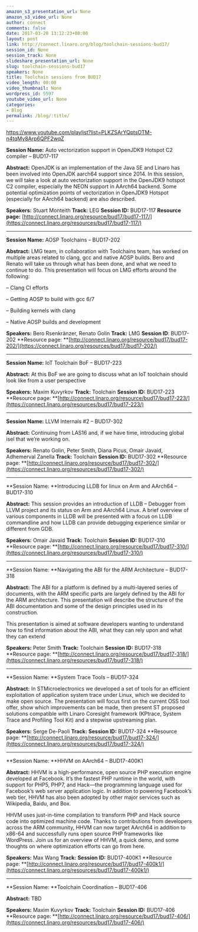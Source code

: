 ```yaml
---
amazon_s3_presentation_url: None
amazon_s3_video_url: None
author: connect
comments: false
date: 2017-03-20 13:12:23+00:00
layout: post
link: http://connect.linaro.org/blog/toolchain-sessions-bud17/
session_id: None
session_track: None
slideshare_presentation_url: None
slug: toolchain-sessions-bud17
speakers: None
title: Toolchain sessions from BUD17
video_length: 00:00
video_thumbnail: None
wordpress_id: 5597
youtube_video_url: None
categories:
- Blog
permalink: /blog/:title/
---
```


https://www.youtube.com/playlist?list=PLKZSArYQptsOTM-n4tqMy8Arp6QPF2wqZ

**Session Name:** Auto vectorization support in OpenJDK9 Hotspot C2 compiler – BUD17-117

**Abstract:**
OpenJDK is an implementation of the Java SE and Linaro has been involved into OpenJDK aarch64 support since 2014. In this session, we will take a look at auto vectorization support in the OpenJDK9 hotspot C2 compiler, especially the NEON support in AArch64 backend. Some potential optimization points of vectorization in OpenJDK9 Hotspot (especially for AArch64 backend) are also described.

**Speakers:** Stuart Monteith
**Track:** LEG
**Session ID:** BUD17-117
**Resource page:** [http://connect.linaro.org/resource/bud17/bud17-117/](https://connect.linaro.org/resources/bud17/bud17-117/)



* * *



**Session Name:** AOSP Toolchains – BUD17-202

**Abstract:**
LMG team, in collaboration with Toolchains team, has worked on multiple areas related to clang, gcc and native AOSP builds. Bero and Renato will take us through what has been done, and what we need to continue to do. This presentation will focus on LMG efforts around the following:

– Clang CI efforts

– Getting AOSP to build with gcc 6/7

– Building kernels with clang

– Native AOSP builds and development

**Speakers:** Bero Rsenkränzer, Renato Golin
**Track:** LMG
**Session ID**: BUD17-202
**Resource page: **[http://connect.linaro.org/resource/bud17/bud17-202/](https://connect.linaro.org/resources/bud17/bud17-202/)



* * *



**Session Name:** IoT Toolchain BoF – BUD17-223

**Abstract:**
At this BoF we are going to discuss what an IoT toolchain should look like from a user perspective

**Speakers:** Maxim Kuvyrkov
**Track:** Toolchain
**Session ID:** BUD17-223
**Resource page: **[http://connect.linaro.org/resource/bud17/bud17-223/](https://connect.linaro.org/resources/bud17/bud17-223/)



* * *



**Session Name:** LLVM Internals #2 – BUD17-302

**Abstract:**
Continuing from LAS16 and, if we have time, introducing global isel that we’re working on.

**Speakers:** Renato Golin, Peter Smith, Diana Picus, Omair Javaid, Adhemerval Zanella
**Track:** Toolchain
**Session ID:** BUD17-302
**Resource page: **[http://connect.linaro.org/resource/bud17/bud17-302/](https://connect.linaro.org/resources/bud17/bud17-302/)



* * *



**Session Name: **Introducing LLDB for linux on Arm and AArch64 – BUD17-310

**Abstract:**
This session provides an introduction of LLDB – Debugger from LLVM project and its status on Arm and AArch64 Linux. A brief overview of various components in LLDB will be presented with a focus on LLDB commandline and how LLDB can provide debugging experience similar or different from GDB.

**Speakers:** Omair Javaid
**Track:** Toolchain
**Session ID:** BUD17-310
**Resource page: **[http://connect.linaro.org/resource/bud17/bud17-310/](https://connect.linaro.org/resources/bud17/bud17-310/)



* * *



**Session Name: **Navigating the ABI for the ARM Architecture – BUD17-318

**Abstract:**
The ABI for a platform is defined by a multi-layered series of documents, with the ARM specific parts are largely defined by the ABI for the ARM architecture. This presentation will describe the structure of the ABI documentation and some of the design principles used in its construction.

This presentation is aimed at software developers wanting to understand how to find information about the ABI, what they can rely upon and what they can extend

**Speakers:** Peter Smith
**Track:** Toolchain
**Session ID:** BUD17-318
**Resource page: **[http://connect.linaro.org/resource/bud17/bud17-318/](https://connect.linaro.org/resources/bud17/bud17-318/)



* * *



**Session Name: **System Trace Tools – BUD17-324

**Abstract:**
In STMicroelectronics we developed a set of tools for an efficient exploitation of application system trace under Linux, which we decided to make open source. The presentation will focus first on the current OSS tool offer, show which improvements can be made, then present ST proposed solutions compatible with Linaro Coresight framework (KPtrace, System Trace and Profiling Tool Kit) and a stepwise upstreaming plan.

**Speakers:** Serge De-Paoli
**Track:**
**Session ID:** BUD17-324
**Resource page: **[http://connect.linaro.org/resource/bud17/bud17-324/](https://connect.linaro.org/resources/bud17/bud17-324/)



* * *



**Session Name: **HHVM on AArch64 – BUD17-400K1

**Abstract:**
HHVM is a high-performance, open source PHP execution engine developed at Facebook. It’s the fastest PHP runtime in the world, with support for PHP5, PHP7, and Hack—the programming language used for Facebook’s web server application logic. In addition to powering Facebook’s web tier, HHVM has also been adopted by other major services such as Wikipedia, Baidu, and Box.

HHVM uses just-in-time compilation to transform PHP and Hack source code into optimized machine code. Thanks to contributions from developers across the ARM community, HHVM can now target AArch64 in addition to x86-64 and successfully runs open source PHP frameworks like WordPress. Join us for an overview of HHVM, a quick demo, and some thoughts on where optimization efforts can go from here.

**Speakers:** Max Wang
**Track:**
**Session ID:** BUD17-400K1
**Resource page: **[http://connect.linaro.org/resource/bud17/bud17-400k1/](https://connect.linaro.org/resources/bud17/bud17-400k1/)



* * *



**Session Name: **Toolchain Coordination – BUD17-406

**Abstract:**
TBD

**Speakers:** Maxim Kuvyrkov
**Track:** Toolchain
**Session ID:** BUD17-406
**Resource page: **[http://connect.linaro.org/resource/bud17/bud17-406/](https://connect.linaro.org/resources/bud17/bud17-406/)
